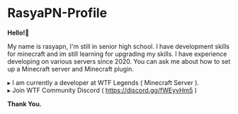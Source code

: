 # RasyaPN-Profile
**Hello!👋**

My name is rasyapn, I'm still in senior high school.
I have development skills for minecraft and im still learning for upgrading my skills. I have experience developing on various servers since 2020. You can ask me about how to set up a Minecraft server and Minecraft plugin.

▸ I am currently a developer at WTF Legends ( Minecraft Server ).          
▸ Join WTF Community Discord ( https://discord.gg/fWEyvHm5 )

**Thank You.**
